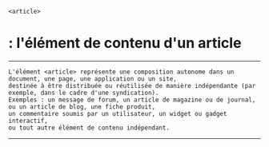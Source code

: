     <article> 
# **: l'élément de contenu d'un article**

---



    L'élément <article> représente une composition autonome dans un document, une page, une application ou un site, 
    destinée à être distribuée ou réutilisée de manière indépendante (par exemple, dans le cadre d'une syndication). 
    Exemples : un message de forum, un article de magazine ou de journal, ou un article de blog, une fiche produit, 
    un commentaire soumis par un utilisateur, un widget ou gadget interactif, 
    ou tout autre élément de contenu indépendant.

---